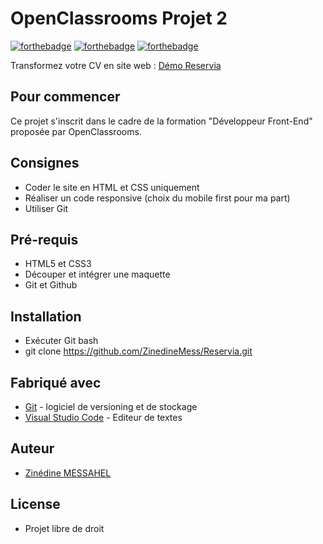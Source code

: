 # OpenClassrooms Projet 2

[![forthebadge](https://forthebadge.com/images/badges/validated-html5.svg)](https://validator.w3.org/nu/?doc=https%3A%2F%2Fzinedinemess.github.io%2FZinedineMessahel_2_26112020%2F) [![forthebadge](https://forthebadge.com/images/badges/uses-css.svg)](https://forthebadge.com) [![forthebadge](https://forthebadge.com/images/badges/uses-git.svg)](https://forthebadge.com)

Transformez votre CV en site web : [Démo Reservia](https://zinedinemess.github.io/ZinedineMessahel_2_26112020/)

## Pour commencer  
Ce projet s'inscrit dans le cadre de la formation "Développeur Front-End" proposée par OpenClassrooms.  


## Consignes 
* Coder le site en HTML et CSS uniquement
* Réaliser un code responsive (choix du mobile first pour ma part)
* Utiliser Git

## Pré-requis
* HTML5 et CSS3
* Découper et intégrer une maquette
* Git et Github

## Installation
* Exécuter Git bash
* git clone https://github.com/ZinedineMess/Reservia.git

## Fabriqué avec
* [Git](https://git-scm.com/download/win) - logiciel de versioning et de stockage
* [Visual Studio Code](https://code.visualstudio.com) - Editeur de textes

## Auteur
* [Zinédine MESSAHEL](https://github.com/ZinedineMess)

## License
* Projet libre de droit
